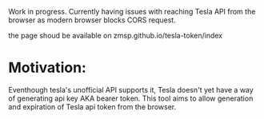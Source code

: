 Work in progress. Currently having issues with reaching Tesla API from the browser as modern browser blocks CORS request. 

the page shoud be available on zmsp.github.io/tesla-token/index


# Motivation: 
Eventhough tesla's unofficial API supports it, Tesla doesn't yet have a way of generating api key AKA bearer token. This tool aims to allow generation and expiration of Tesla api token from the browser.
 